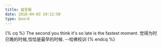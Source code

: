 ```yaml
---
title: 留言板
date: 2018-04-03 19:12:58
type: board
---
```



{% cq %}
The second you think it's so late is the fastest moment.
觉得为时已晚的时候,恰恰是最早的时候.
--哈佛校训
{% endcq %}
<br>

